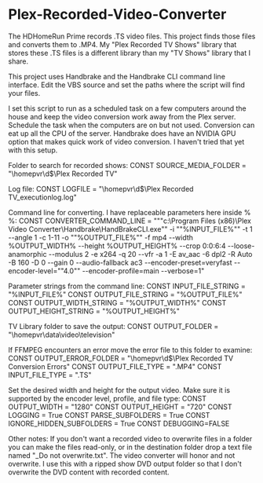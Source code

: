 # Plex-Recorded-Video-Converter
The HDHomeRun Prime records .TS video files. This project finds those files and converts them to .MP4. My "Plex Recorded TV Shows" library that stores these .TS files is a different library than my "TV Shows" library that I share. 

This project uses Handbrake and the Handbrake CLI command line interface. Edit the VBS source and set the paths where the script will find your files.

I set this script to run as a scheduled task on a few computers around the house and keep the video conversion work away from the Plex server. Schedule the task when the computers are on but not used. Conversion can eat up all the CPU of the server. Handbrake does have an NVIDIA GPU option that makes quick work of video conversion. I haven't tried that yet with this setup.

Folder to search for recorded shows:
CONST SOURCE_MEDIA_FOLDER = "\\homepvr\d$\Plex Recorded TV\"

Log file:
CONST LOGFILE = "\\homepvr\d$\Plex Recorded TV\_executionlog.log"

Command line for converting. I have replaceable parameters here inside % %:
CONST CONVERTER_COMMAND_LINE = """c:\Program Files (x86)\Plex Video Converter\Handbrake\HandBrakeCLI.exe"" -i ""%INPUT_FILE%"" -t 1 --angle 1 -c 1-11 -o ""%OUTPUT_FILE%""  -f mp4 --width %OUTPUT_WIDTH% --height %OUTPUT_HEIGHT% --crop 0:0:6:4 --loose-anamorphic  --modulus 2 -e x264 -q 20 --vfr -a 1 -E av_aac -6 dpl2 -R Auto -B 160 -D 0 --gain 0 --audio-fallback ac3  --encoder-preset=veryfast  --encoder-level=""4.0""  --encoder-profile=main  --verbose=1"

Parameter strings from the command line:
CONST INPUT_FILE_STRING = "%INPUT_FILE%"
CONST OUTPUT_FILE_STRING = "%OUTPUT_FILE%"
CONST OUTPUT_WIDTH_STRING = "%OUTPUT_WIDTH%"
CONST OUTPUT_HEIGHT_STRING = "%OUTPUT_HEIGHT%"

TV Library folder to save the output:
CONST OUTPUT_FOLDER = "\\homepvr\data\video\television\"

If FFMPEG encounters an error move the error file to this folder to examine:
CONST OUTPUT_ERROR_FOLDER = "\\homepvr\d$\Plex Recorded TV Conversion Errors\"
CONST OUTPUT_FILE_TYPE = ".MP4"
CONST INPUT_FILE_TYPE = ".TS"

Set the desired width and height for the output video. Make sure it is supported by the encoder level, profile, and file type:
CONST OUTPUT_WIDTH = "1280"
CONST OUTPUT_HEIGHT = "720"
CONST LOGGING = True
CONST PARSE_SUBFOLDERS = True
CONST IGNORE_HIDDEN_SUBFOLDERS = True
CONST DEBUGGING=FALSE

Other notes:
If you don't want a recorded video to overwrite files in a folder you can make the files read-only, or in the destination folder drop a text file named "_Do not overwrite.txt". The video converter will honor and not overwrite. I use this with a ripped show DVD output folder so that I don't overwrite the DVD content with recorded content.

